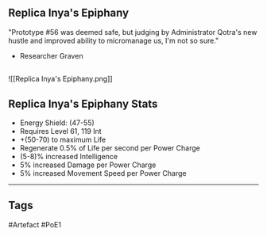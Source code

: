 ## Replica Inya's Epiphany
"Prototype #56 was deemed safe, but judging by Administrator Qotra's new hustle
and improved ability to micromanage us, I'm not so sure."
- Researcher Graven
##
![[Replica Inya's Epiphany.png]]
## Replica Inya's Epiphany Stats
- Energy Shield: (47-55)
- Requires Level 61, 119 Int
- +(50-70) to maximum Life
- Regenerate 0.5% of Life per second per Power Charge
- (5-8)% increased Intelligence
- 5% increased Damage per Power Charge
- 5% increased Movement Speed per Power Charge


---
## Tags
#Artefact
#PoE1